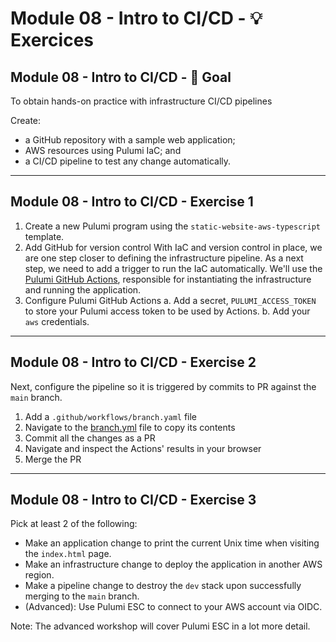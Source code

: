 # Module 08 - Intro to CI/CD - 💡 Exercices

## Module 08 - Intro to CI/CD - 🎯 Goal

To obtain hands-on practice with infrastructure CI/CD pipelines

Create:

- a GitHub repository with a sample web application;
- AWS resources using Pulumi IaC; and
- a CI/CD pipeline to test any change automatically.

---

## Module 08 - Intro to CI/CD - **Exercise 1**

1. Create a new Pulumi program using the `static-website-aws-typescript` template.
2. Add GitHub for version control
  With IaC and version control in place, we are one step closer to defining the infrastructure pipeline. As a next step, we need to add a trigger to run the IaC automatically. We'll use the [Pulumi GitHub Actions](https://github.com/pulumi/actions), responsible for instantiating the infrastructure and running the application.
3. Configure Pulumi GitHub Actions
  a. Add a secret, `PULUMI_ACCESS_TOKEN` to store your Pulumi access token to be used by Actions.
    b. Add your `aws` credentials.

---

## Module 08 - Intro to CI/CD - **Exercise 2**

Next, configure the pipeline so it is triggered by commits to PR against the `main` branch.

1. Add a `.github/workflows/branch.yaml` file
2. Navigate to the [branch.yml](./solution/.github/workflows/branch.yml) file to copy its contents
3. Commit all the changes as a PR
4. Navigate and inspect the Actions' results in your browser
5. Merge the PR

---

## Module 08 - Intro to CI/CD - **Exercise 3**

Pick at least 2 of the following:

- Make an application change to print the current Unix time when visiting the `index.html` page.
- Make an infrastructure change to deploy the application in another AWS region.
- Make a pipeline change to destroy the `dev` stack upon successfully merging to the `main` branch.
- (Advanced): Use Pulumi ESC to connect to your AWS account via OIDC.

Note: The advanced workshop will cover Pulumi ESC in a lot more detail.
